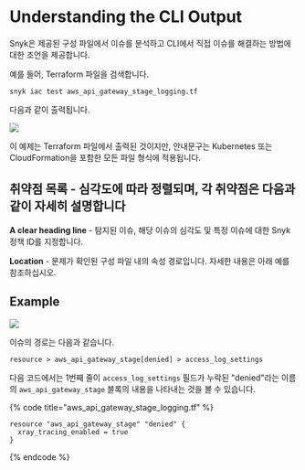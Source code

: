 # Understanding the CLI Output

Snyk은 제공된 구성 파일에서 이슈를 분석하고 CLI에서 직접 이슈를 해결하는 방법에 대한 조언을 제공합니다.

예를 들어, Terraform 파일을 검색합니다.

```
snyk iac test aws_api_gateway_stage_logging.tf
```

다음과 같이 출력됩니다.

![](../../../.gitbook/assets/screenshot-2021-09-28-at-19.58.22.png)

이 예제는 Terraform 파일에서 출력된 것이지만, 안내문구는 Kubernetes 또는 CloudFormation을 포함한 모든 파일 형식에 적용됩니다.

## 취약점 목록 - 심각도에 따라 정렬되며, 각 취약점은 다음과 같이 자세히 설명합니다

**A clear heading line** - 탐지된 이슈, 해당 이슈의 심각도 및 특정 이슈에 대한 Snyk 정책 ID를 지정합니다.

**Location** - 문제가 확인된 구성 파일 내의 속성 경로입니다. 자세한 내용은 아래 예를 참조하십시오.

## **Example**

![](../../../.gitbook/assets/screenshot-2021-09-28-at-20.00.36.png)

이슈의 경로는 다음과 같습니다.

```
resource > aws_api_gateway_stage[denied] > access_log_settings
```

다음 코드에서는 1번째 줄이 `access_log_settings` 필드가 누락된 "denied"라는 이름의 `aws_api_gateway_stage` 블록의 내용을 나타내는 것을 볼 수 있습니다.

{% code title="aws_api_gateway_stage_logging.tf" %}
```
resource "aws_api_gateway_stage" "denied" {
  xray_tracing_enabled = true
}
```
{% endcode %}
